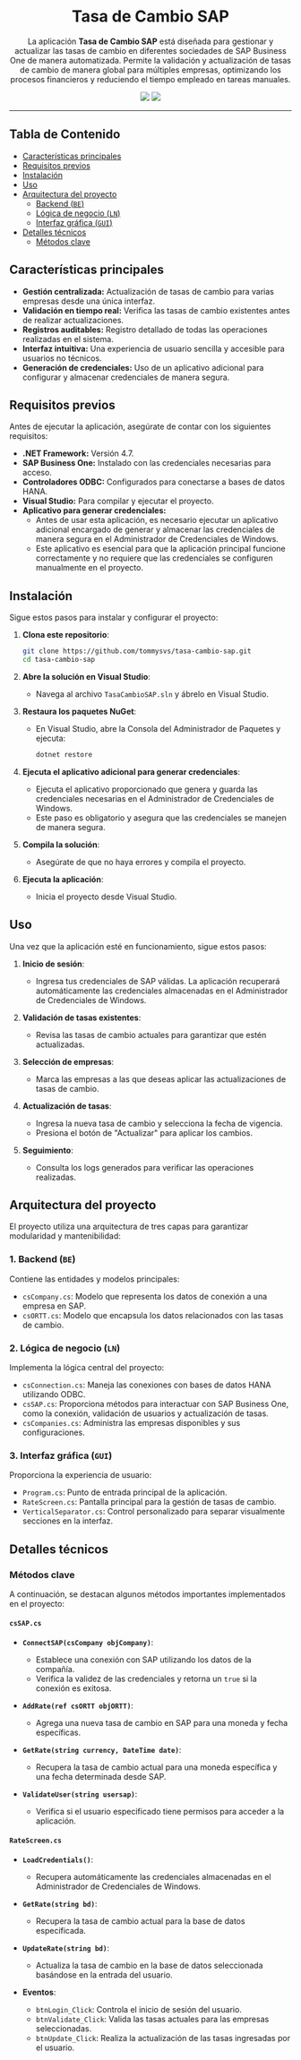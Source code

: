 <div align="center">
  <h1>Tasa de Cambio SAP</h1>
  <p>La aplicación <strong>Tasa de Cambio SAP</strong> está diseñada para gestionar y actualizar las tasas de cambio en diferentes sociedades de SAP Business One de manera automatizada. Permite la validación y actualización de tasas de cambio de manera global para múltiples empresas, optimizando los procesos financieros y reduciendo el tiempo empleado en tareas manuales.</p>
  <img src="https://img.shields.io/badge/versión-1.0.0-blue">
  <img src="https://img.shields.io/github/languages/top/tommysvs/tasa-cambio-sap">
</div>

---

## Tabla de Contenido
- [Características principales](#características-principales)
- [Requisitos previos](#requisitos-previos)
- [Instalación](#instalación)
- [Uso](#uso)
- [Arquitectura del proyecto](#arquitectura-del-proyecto)
  - [Backend (`BE`)](#1-backend-be)
  - [Lógica de negocio (`LN`)](#2-lógica-de-negocio-ln)
  - [Interfaz gráfica (`GUI`)](#3-interfaz-gráfica-gui)
- [Detalles técnicos](#detalles-técnicos)
  - [Métodos clave](#métodos-clave)

## Características principales
- **Gestión centralizada:** Actualización de tasas de cambio para varias empresas desde una única interfaz.
- **Validación en tiempo real:** Verifica las tasas de cambio existentes antes de realizar actualizaciones.
- **Registros auditables:** Registro detallado de todas las operaciones realizadas en el sistema.
- **Interfaz intuitiva:** Una experiencia de usuario sencilla y accesible para usuarios no técnicos.
- **Generación de credenciales:** Uso de un aplicativo adicional para configurar y almacenar credenciales de manera segura.

## Requisitos previos
Antes de ejecutar la aplicación, asegúrate de contar con los siguientes requisitos:
- **.NET Framework:** Versión 4.7.
- **SAP Business One:** Instalado con las credenciales necesarias para acceso.
- **Controladores ODBC:** Configurados para conectarse a bases de datos HANA.
- **Visual Studio:** Para compilar y ejecutar el proyecto.
- **Aplicativo para generar credenciales:** 
  - Antes de usar esta aplicación, es necesario ejecutar un aplicativo adicional encargado de generar y almacenar las credenciales de manera segura en el Administrador de Credenciales de Windows.
  - Este aplicativo es esencial para que la aplicación principal funcione correctamente y no requiere que las credenciales se configuren manualmente en el proyecto.

## Instalación
Sigue estos pasos para instalar y configurar el proyecto:

1. **Clona este repositorio**:
   ```bash
   git clone https://github.com/tommysvs/tasa-cambio-sap.git
   cd tasa-cambio-sap
   ```

2. **Abre la solución en Visual Studio**:
   - Navega al archivo `TasaCambioSAP.sln` y ábrelo en Visual Studio.

3. **Restaura los paquetes NuGet**:
   - En Visual Studio, abre la Consola del Administrador de Paquetes y ejecuta:
     ```bash
     dotnet restore
     ```

4. **Ejecuta el aplicativo adicional para generar credenciales**:
   - Ejecuta el aplicativo proporcionado que genera y guarda las credenciales necesarias en el Administrador de Credenciales de Windows.
   - Este paso es obligatorio y asegura que las credenciales se manejen de manera segura.

5. **Compila la solución**:
   - Asegúrate de que no haya errores y compila el proyecto.

6. **Ejecuta la aplicación**:
   - Inicia el proyecto desde Visual Studio.

## Uso
Una vez que la aplicación esté en funcionamiento, sigue estos pasos:

1. **Inicio de sesión**:
   - Ingresa tus credenciales de SAP válidas. La aplicación recuperará automáticamente las credenciales almacenadas en el Administrador de Credenciales de Windows.
  
2. **Validación de tasas existentes**:
   - Revisa las tasas de cambio actuales para garantizar que estén actualizadas.

3. **Selección de empresas**:
   - Marca las empresas a las que deseas aplicar las actualizaciones de tasas de cambio.

4. **Actualización de tasas**:
   - Ingresa la nueva tasa de cambio y selecciona la fecha de vigencia.
   - Presiona el botón de "Actualizar" para aplicar los cambios.

5. **Seguimiento**:
   - Consulta los logs generados para verificar las operaciones realizadas.

## Arquitectura del proyecto
El proyecto utiliza una arquitectura de tres capas para garantizar modularidad y mantenibilidad:

### 1. **Backend (`BE`)**
   Contiene las entidades y modelos principales:
   - `csCompany.cs`: Modelo que representa los datos de conexión a una empresa en SAP.
   - `csORTT.cs`: Modelo que encapsula los datos relacionados con las tasas de cambio.

### 2. **Lógica de negocio (`LN`)**
   Implementa la lógica central del proyecto:
   - `csConnection.cs`: Maneja las conexiones con bases de datos HANA utilizando ODBC.
   - `csSAP.cs`: Proporciona métodos para interactuar con SAP Business One, como la conexión, validación de usuarios y actualización de tasas.
   - `csCompanies.cs`: Administra las empresas disponibles y sus configuraciones.

### 3. **Interfaz gráfica (`GUI`)**
   Proporciona la experiencia de usuario:
   - `Program.cs`: Punto de entrada principal de la aplicación.
   - `RateScreen.cs`: Pantalla principal para la gestión de tasas de cambio.
   - `VerticalSeparator.cs`: Control personalizado para separar visualmente secciones en la interfaz.

## Detalles técnicos
### Métodos clave
A continuación, se destacan algunos métodos importantes implementados en el proyecto:

#### `csSAP.cs`
- **`ConnectSAP(csCompany objCompany)`**:
  - Establece una conexión con SAP utilizando los datos de la compañía.
  - Verifica la validez de las credenciales y retorna un `true` si la conexión es exitosa.

- **`AddRate(ref csORTT objORTT)`**:
  - Agrega una nueva tasa de cambio en SAP para una moneda y fecha específicas.
 
- **`GetRate(string currency, DateTime date)`**:
  - Recupera la tasa de cambio actual para una moneda específica y una fecha determinada desde SAP.

- **`ValidateUser(string usersap)`**:
  - Verifica si el usuario especificado tiene permisos para acceder a la aplicación.

#### `RateScreen.cs`
- **`LoadCredentials()`**:
  - Recupera automáticamente las credenciales almacenadas en el Administrador de Credenciales de Windows.

- **`GetRate(string bd)`**:
  - Recupera la tasa de cambio actual para la base de datos especificada.

- **`UpdateRate(string bd)`**:
  - Actualiza la tasa de cambio en la base de datos seleccionada basándose en la entrada del usuario.

- **Eventos**:
  - `btnLogin_Click`: Controla el inicio de sesión del usuario.
  - `btnValidate_Click`: Valida las tasas actuales para las empresas seleccionadas.
  - `btnUpdate_Click`: Realiza la actualización de las tasas ingresadas por el usuario.
